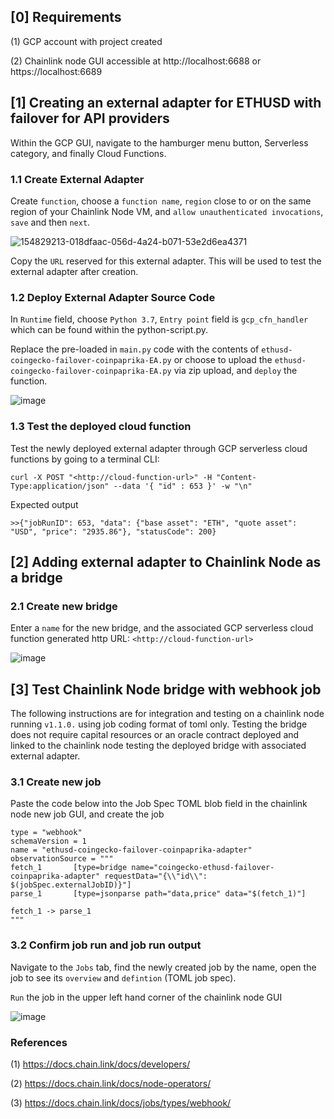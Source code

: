 ## [0] Requirements
(1) GCP account with project created

(2) Chainlink node GUI accessible at http://localhost:6688 or https://localhost:6689

## [1] Creating an external adapter for ETHUSD with failover for API providers
Within the GCP GUI, navigate to the hamburger menu button, Serverless category, and finally Cloud Functions.

### 1.1 Create External Adapter
Create ```function```, choose a ```function name```, ```region``` close to or on the same region of your Chainlink Node VM, and ```allow unauthenticated invocations```, ```save``` and then ```next```. 

![154829213-018dfaac-056d-4a24-b071-53e2d6ea4371](https://user-images.githubusercontent.com/100059207/154830706-5a9ea23d-544a-4b98-a422-728794baabe7.png)


Copy the ```URL``` reserved for this external adapter. This will be used to test the external adapter after creation.

### 1.2 Deploy External Adapter Source Code
In ```Runtime``` field, choose ```Python 3.7```, ```Entry point``` field is ```gcp_cfn_handler``` which can be found within the python-script.py.

Replace the pre-loaded in ```main.py``` code with the contents of ```ethusd-coingecko-failover-coinpaprika-EA.py``` or choose to upload the ```ethusd-coingecko-failover-coinpaprika-EA.py``` via zip upload, and ```deploy``` the function.

![image](https://user-images.githubusercontent.com/100059207/154829312-011459ff-e11a-434f-a4e3-4cf7c355294d.png)

### 1.3 Test the deployed cloud function
Test the newly deployed external adapter through GCP serverless cloud functions by going to a terminal CLI:
```
curl -X POST "<http://cloud-function-url>" -H "Content-Type:application/json" --data '{ "id" : 653 }' -w "\n"
```
Expected output
```
>>{"jobRunID": 653, "data": {"base asset": "ETH", "quote asset": "USD", "price": "2935.86"}, "statusCode": 200}
```
## [2] Adding external adapter to Chainlink Node as a bridge

### 2.1 Create new bridge
Enter a ```name``` for the new bridge, and the associated GCP serverless cloud function generated http URL: ```<http://cloud-function-url>```

![image](https://user-images.githubusercontent.com/100059207/154829902-ad43f4f5-75e4-4f01-90fe-21a70200ed22.png)

## [3] Test Chainlink Node bridge with webhook job
The following instructions are for integration and testing on a chainlink node running ```v1.1.0.``` using job coding format of toml only.
Testing the bridge does not require capital resources or an oracle contract deployed and linked to the chainlink node testing the deployed bridge with associated external adapter.

### 3.1 Create new job
Paste the code below into the Job Spec TOML blob field in the chainlink node new job GUI, and create the job
```
type = "webhook"
schemaVersion = 1
name = "ethusd-coingecko-failover-coinpaprika-adapter"
observationSource = """
fetch_1       [type=bridge name="coingecko-ethusd-failover-coinpaprika-adapter" requestData="{\\"id\\": $(jobSpec.externalJobID)}"]
parse_1       [type=jsonparse path="data,price" data="$(fetch_1)"]

fetch_1 -> parse_1
"""
```


### 3.2 Confirm job run and job run output
Navigate to the ```Jobs``` tab, find the newly created job by the name, open the job to see its ```overview``` and ```defintion``` (TOML job spec).

```Run``` the job in the upper left hand corner of the chainlink node GUI

![image](https://user-images.githubusercontent.com/100059207/154830293-67735643-9b3d-4c1c-bfc3-0382370b6863.png)

### References
(1) https://docs.chain.link/docs/developers/

(2) https://docs.chain.link/docs/node-operators/

(3) https://docs.chain.link/docs/jobs/types/webhook/
